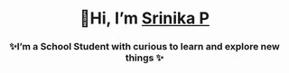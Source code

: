 <div align = "center">
 
  # 👋Hi, I’m [Srinika P](https://github.com/Srinika15)

  ### ✨I’m a School Student with curious to learn and explore new things ✨

</div>

<!---
Srinika15/Srinika15 is a ✨ special ✨ repository because its `README.md` (this file) appears on your GitHub profile.
You can click the Preview link to take a look at your changes.
--->
